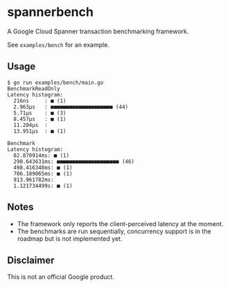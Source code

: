 # spannerbench

A Google Cloud Spanner transaction benchmarking framework.

See `examples/bench` for an example.

## Usage

```
$ go run examples/bench/main.go
BenchmarkReadOnly
Latency histogram:
  216ns     : ■ (1)
  2.963µs   : ■■■■■■■■■■■■■■■■■■■■ (44)
  5.71µs    : ■ (3)
  8.457µs   : ■ (1)
  11.204µs  :
  13.951µs  : ■ (1)

Benchmark
Latency histogram:
  82.870914ms: ■ (1)
  290.643631ms: ■■■■■■■■■■■■■■■■■■■■ (46)
  498.416348ms: ■ (1)
  706.189065ms: ■ (1)
  913.961782ms:
  1.121734499s: ■ (1)
```

## Notes

* The framework only reports the client-perceived latency at the moment.
* The benchmarks are run sequentially, concurrency support is in the
  roadmap but is not implemented yet.

## Disclaimer

This is not an official Google product.
